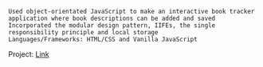 	Used object-orientated JavaScript to make an interactive book tracker application where book descriptions can be added and saved
	Incorporated the modular design pattern, IIFEs, the single responsibility principle and local storage 
	Languages/Frameworks: HTML/CSS and Vanilla JavaScript  

Project: [Link](https://olivrrrrr.github.io/Book-tracker/)
